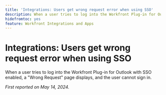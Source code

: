 ```yaml
---
title: 'Integrations: Users get wrong request error when using SSO'
description: When a user tries to log into the Workfront Plug-in for Outlook with SSO enabled, a Wrong Request page displays, and the user cannot sign in.
hidefromtoc: yes
feature: Workfront Integrations and Apps
---
```


# Integrations: Users get wrong request error when using SSO

When a user tries to log into the Workfront Plug-in for Outlook with SSO enabled, a "Wrong Request" page displays, and the user cannot sign in.

 _First reported on May 14, 2024._